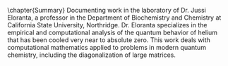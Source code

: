 \chapter{Summary}
 Documenting work in the laboratory of Dr. Jussi Eloranta, a professor in the Department of Biochemistry and Chemistry at California State University, Northridge. Dr. Eloranta specializes in the empirical and computational analysis of the quantum behavior of helium that has been cooled very near to absolute zero. This work deals with computational mathematics applied to problems in modern quantum chemistry, including the diagonalization of large matrices.
 
 